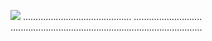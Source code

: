 <a href="https://goo.su/5trde6td"><img src="https://i.imgur.com/5nlZykd.jpeg" /></a>
...........................................
...........................
............................................................................
